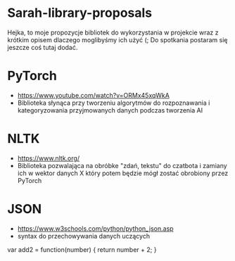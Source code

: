 # Sarah-library-proposals
Hejka, to moje propozycje bibliotek do wykorzystania w projekcie wraz z krótkim opisem dlaczego moglibyśmy ich użyć (;
Do spotkania postaram się jeszcze coś tutaj dodać.

# PyTorch
- https://www.youtube.com/watch?v=ORMx45xqWkA
- Biblioteka słynąca przy tworzeniu algorytmów do rozpoznawania i kategoryzowania przyjmowanych danych podczas tworzenia AI

# NLTK
- https://www.nltk.org/
- Biblioteka pozwalająca na obróbke "zdań, tekstu" do czatbota i zamiany ich w wektor danych X który potem będzie mógł zostać obrobiony przez PyTorch
# JSON
- https://www.w3schools.com/python/python_json.asp
- syntax do przechowywania danych uczących


var add2 = function(number) {
  return number + 2;
}


